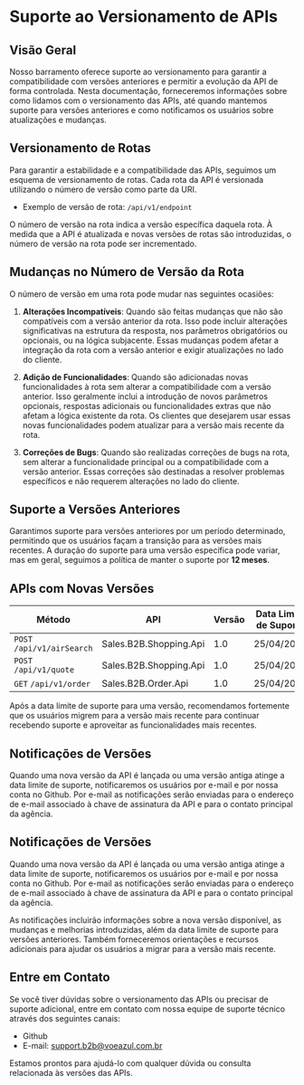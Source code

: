 # Suporte ao Versionamento de APIs

## Visão Geral
Nosso barramento oferece suporte ao versionamento para garantir a compatibilidade com versões anteriores e permitir a evolução da API de forma controlada. Nesta documentação, forneceremos informações sobre como lidamos com o versionamento das APIs, até quando mantemos suporte para versões anteriores e como notificamos os usuários sobre atualizações e mudanças.

## Versionamento de Rotas
Para garantir a estabilidade e a compatibilidade das APIs, seguimos um esquema de versionamento de rotas. Cada rota da API é versionada utilizando o número de versão como parte da URI.

- Exemplo de versão de rota: `/api/v1/endpoint`

O número de versão na rota indica a versão específica daquela rota. À medida que a API é atualizada e novas versões de rotas são introduzidas, o número de versão na rota pode ser incrementado.

## Mudanças no Número de Versão da Rota
O número de versão em uma rota pode mudar nas seguintes ocasiões:

1. **Alterações Incompatíveis**: Quando são feitas mudanças que não são compatíveis com a versão anterior da rota. Isso pode incluir alterações significativas na estrutura da resposta, nos parâmetros obrigatórios ou opcionais, ou na lógica subjacente. Essas mudanças podem afetar a integração da rota com a versão anterior e exigir atualizações no lado do cliente.

2. **Adição de Funcionalidades**: Quando são adicionadas novas funcionalidades à rota sem alterar a compatibilidade com a versão anterior. Isso geralmente inclui a introdução de novos parâmetros opcionais, respostas adicionais ou funcionalidades extras que não afetam a lógica existente da rota. Os clientes que desejarem usar essas novas funcionalidades podem atualizar para a versão mais recente da rota.

3. **Correções de Bugs**: Quando são realizadas correções de bugs na rota, sem alterar a funcionalidade principal ou a compatibilidade com a versão anterior. Essas correções são destinadas a resolver problemas específicos e não requerem alterações no lado do cliente.

## Suporte a Versões Anteriores
Garantimos suporte para versões anteriores por um período determinado, permitindo que os usuários façam a transição para as versões mais recentes. A duração do suporte para uma versão específica pode variar, mas em geral, seguimos a política de manter o suporte por __12 meses__.

## APIs com Novas Versões
|Método                      |API                       | Versão | Data Limite de Suporte  |
|----------------------------|--------------------------|--------|-------------------------|
|`POST` `/api/v1/airSearch`  |Sales.B2B.Shopping.Api  | 1.0  | 25/04/2025                  |
|`POST` `/api/v1/quote`      |Sales.B2B.Shopping.Api  | 1.0  | 25/04/2025                  |
|`GET` `/api/v1/order`       |Sales.B2B.Order.Api     | 1.0  | 25/04/2025                  |

Após a data limite de suporte para uma versão, recomendamos fortemente que os usuários migrem para a versão mais recente para continuar recebendo suporte e aproveitar as funcionalidades mais recentes.

## Notificações de Versões
Quando uma nova versão da API é lançada ou uma versão antiga atinge a data limite de suporte, notificaremos os usuários por e-mail e por nossa conta no Github. Por e-mail as notificações serão enviadas para o endereço de e-mail associado à chave de assinatura da API e para o contato principal da agência.

## Notificações de Versões
Quando uma nova versão da API é lançada ou uma versão antiga atinge a data limite de suporte, notificaremos os usuários por e-mail e por nossa conta no Github. Por e-mail as notificações serão enviadas para o endereço de e-mail associado à chave de assinatura da API e para o contato principal da agência.

As notificações incluirão informações sobre a nova versão disponível, as mudanças e melhorias introduzidas, além da data limite de suporte para versões anteriores. Também forneceremos orientações e recursos adicionais para ajudar os usuários a migrar para a versão mais recente.

## Entre em Contato
Se você tiver dúvidas sobre o versionamento das APIs ou precisar de suporte adicional, entre em contato com nossa equipe de suporte técnico através dos seguintes canais:

- Github
- E-mail: support.b2b@voeazul.com.br

Estamos prontos para ajudá-lo com qualquer dúvida ou consulta relacionada às versões das APIs.
